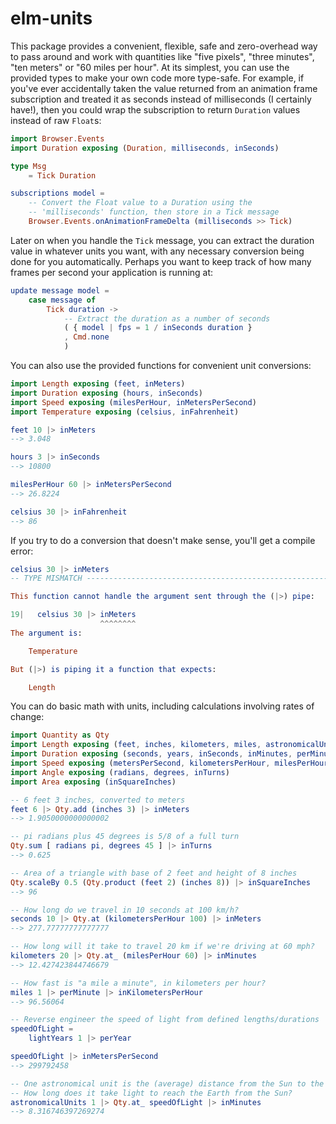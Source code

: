 # elm-units

This package provides a convenient, flexible, safe and zero-overhead way to pass
around and work with quantities like "five pixels", "three minutes", "ten
meters" or "60 miles per hour". At its simplest, you can use the provided types
to make your own code more type-safe. For example, if you've ever accidentally
taken the value returned from an animation frame subscription and treated it as
seconds instead of milliseconds (I certainly have!), then you could wrap the
subscription to return `Duration` values instead of raw `Float`s:

```elm
import Browser.Events
import Duration exposing (Duration, milliseconds, inSeconds)

type Msg
    = Tick Duration

subscriptions model =
    -- Convert the Float value to a Duration using the
    -- 'milliseconds' function, then store in a Tick message
    Browser.Events.onAnimationFrameDelta (milliseconds >> Tick)
```

Later on when you handle the `Tick` message, you can extract the duration value
in whatever units you want, with any necessary conversion being done for you
automatically. Perhaps you want to keep track of how many frames per second your
application is running at:

```elm
update message model =
    case message of
        Tick duration ->
            -- Extract the duration as a number of seconds
            ( { model | fps = 1 / inSeconds duration }
            , Cmd.none
            )
```

You can also use the provided functions for convenient unit conversions:

```elm
import Length exposing (feet, inMeters)
import Duration exposing (hours, inSeconds)
import Speed exposing (milesPerHour, inMetersPerSecond)
import Temperature exposing (celsius, inFahrenheit)

feet 10 |> inMeters
--> 3.048

hours 3 |> inSeconds
--> 10800

milesPerHour 60 |> inMetersPerSecond
--> 26.8224

celsius 30 |> inFahrenheit
--> 86
```

If you try to do a conversion that doesn't make sense, you'll get a compile
error:

```elm
celsius 30 |> inMeters
-- TYPE MISMATCH ----------------------------------------------------------- elm

This function cannot handle the argument sent through the (|>) pipe:

19|   celsius 30 |> inMeters
                    ^^^^^^^^
The argument is:

    Temperature

But (|>) is piping it a function that expects:

    Length
```

You can do basic math with units, including calculations involving rates of
change:

```elm
import Quantity as Qty
import Length exposing (feet, inches, kilometers, miles, astronomicalUnits, lightYears, inMeters)
import Duration exposing (seconds, years, inSeconds, inMinutes, perMinute, perYear)
import Speed exposing (metersPerSecond, kilometersPerHour, milesPerHour, inMetersPerSecond, inKilometersPerHour)
import Angle exposing (radians, degrees, inTurns)
import Area exposing (inSquareInches)

-- 6 feet 3 inches, converted to meters
feet 6 |> Qty.add (inches 3) |> inMeters
--> 1.9050000000000002

-- pi radians plus 45 degrees is 5/8 of a full turn
Qty.sum [ radians pi, degrees 45 ] |> inTurns
--> 0.625

-- Area of a triangle with base of 2 feet and height of 8 inches
Qty.scaleBy 0.5 (Qty.product (feet 2) (inches 8)) |> inSquareInches
--> 96

-- How long do we travel in 10 seconds at 100 km/h?
seconds 10 |> Qty.at (kilometersPerHour 100) |> inMeters
--> 277.77777777777777

-- How long will it take to travel 20 km if we're driving at 60 mph?
kilometers 20 |> Qty.at_ (milesPerHour 60) |> inMinutes
--> 12.427423844746679

-- How fast is "a mile a minute", in kilometers per hour?
miles 1 |> perMinute |> inKilometersPerHour
--> 96.56064

-- Reverse engineer the speed of light from defined lengths/durations
speedOfLight =
    lightYears 1 |> perYear

speedOfLight |> inMetersPerSecond
--> 299792458

-- One astronomical unit is the (average) distance from the Sun to the Earth
-- How long does it take light to reach the Earth from the Sun?
astronomicalUnits 1 |> Qty.at_ speedOfLight |> inMinutes
--> 8.316746397269274
```

